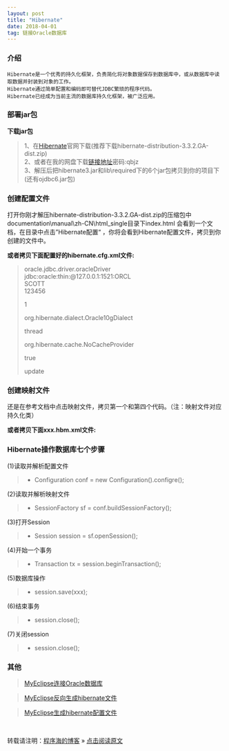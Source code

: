 ```yaml
---
layout: post
title: "Hibernate"
date: 2018-04-01
tag: 链接Oracle数据库
---
```

### 介绍
	
	Hibernate是一个优秀的持久化框架，负责简化将对象数据保存到数据库中，或从数据库中读取数据并封装到对象的工作。
	Hibernate通过简单配置和编码即可替代JDBC繁琐的程序代码。
	Hibernate已经成为当前主流的数据库持久化框架，被广泛应用。

### 部署jar包
	
**下载jar包**

> 1、在[Hibernate](http://www.hibernate.org)官网下载(推荐下载hibernate-distribution-3.3.2.GA-dist.zip)  
> 2、或者在我的网盘下载[链接地址](https://pan.baidu.com/s/1XnoMaM5shxbeT0ccWexmIA)密码:qbjz    
> 3、解压后把hibernate3.jar和lib\required下的6个jar包拷贝到你的项目下(还有ojdbc6.jar包)

### 创建配置文件

打开你刚才解压hibernate-distribution-3.3.2.GA-dist.zip的压缩包中documentation\manual\zh-CN\html_single目录下index.html
会看到一个文档，在目录中点击”Hibernate配置“ ，你将会看到Hibernate配置文件，拷贝到你创建的文件中。

**或者拷贝下面配置好的hibernate.cfg.xml文件:**

>	<?xml version='1.0' encoding='utf-8'?>  
>	<!DOCTYPE hibernate-configuration PUBLIC  
>	"-//Hibernate/Hibernate Configuration DTD 3.0//EN"  
>	"http://hibernate.sourceforge.net/hibernate-configuration-3.0.dtd">  
>	  
>	<hibernate-configuration>  
>	  
>	<session-factory>  
>	  
>	<!-- Database connection settings -->  
>	<property name="connection.driver_class">oracle.jdbc.driver.oracleDriver</property>  
>	<property name="connection.url">jdbc:oracle:thin:@127.0.0.1:1521:ORCL</property>  
>	<property name="connection.username">SCOTT</property>  
>	<property name="connection.password">123456</property>  
>	  
>	<!-- JDBC connection pool (use the built-in) -->  
>	<property name="connection.pool_size">1</property>  
>	  
>	<!-- SQL dialect -->  
>	<property name="dialect">org.hibernate.dialect.Oracle10gDialect</property>  
>	  
>	<!-- Enable Hibernate's automatic session context management -->  
>	<property name="current_session_context_class">thread</property>  
>	  
>	<!-- Disable the second-level cache  -->  
>	<property name="cache.provider_class">org.hibernate.cache.NoCacheProvider</property>  
>	  
>	<!-- Echo all executed SQL to stdout -->  
>	<property name="show_sql">true</property>  
>	  
>	<!-- Drop and re-create the database schema on startup -->  
>	<property name="hbm2ddl.auto">update</property><br>  
>	  
>	<mapping resource="(your hbm.xml Directory location ).hbm.xml"/>  
>	  
>	</session-factory>  
>	  
>	</hibernate-configuration>

### 创建映射文件

还是在参考文档中点击映射文件，拷贝第一个和第四个代码。（注：映射文件对应持久化类）

**或者拷贝下面xxx.hbm.xml文件:**

>	<?xml version="1.0"?>  
>	<!DOCTYPE hibernate-mapping PUBLIC  
>	"-//Hibernate/Hibernate Mapping DTD 3.0//EN"  
>	"http://hibernate.sourceforge.net/hibernate-mapping-3.0.dtd">  
>	  
>	<hibernate-mapping package="org.hibernate.tutorial.domain">  
>	  
>	<class name="Event" table="EVENTS">  
>	<id name="id" column="EVENT_ID">  
>	<generator class="native"/>  
>	</id>  
>	<property name="date" type="timestamp" column="EVENT_DATE"/>  
>	<property name="title"/>  
>	</class>  
>	  
>	</hibernate-mapping>

### Hibernate操作数据库七个步骤
	
(1)读取并解析配置文件  
>* Configuration conf = new Configuration().configre();
  
(2)读取并解析映射文件  
>* SessionFactory sf = conf.buildSessionFactory(); 
 
(3)打开Session  
>* Session session = sf.openSession();  

(4)开始一个事务  
>* Transaction tx = session.beginTransaction(); 
 
(5)数据库操作  
>* session.save(xxx);  

(6)结束事务  
>* session.close();  

(7)关闭session  
>* session.close();

### 其他

> [MyEclipse连接Oracle数据库](https://www.cnblogs.com/userWuLiang/archive/2013/04/13/3018736.html)

> [MyEclipse反向生成hibernate文件](https://blog.csdn.net/u014008219/article/details/51120135)

> [MyEclipse生成hibernate配置文件](https://blog.csdn.net/u013654037/article/details/36186933)

<br>

转载请注明：[程序海的博客](https://www.shendonghai.com) » [点击阅读原文](https://www.shendonghai.com/2018/04/Hibernate/) 


	

	
	
	
	